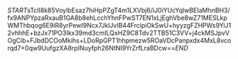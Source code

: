$START$sTclI8k85VoylbEsaz7hiHpPZgT4m1LXVbj6/iJ0iYUcYqlwBEIaMhnBH3/fx9ANPYpzaRxauB1GA8b8ehLcchYhnFPwST7EN1xLjEghVbe8wZ71MESLkpWMThbqog6E9iR8yrPewI9Ncx7JklJvIB44FrcipiOkSwU+hyyzgFZHPWs9YiJ12vhhhE+bzJx71PO3Ikx39md3cmILQxHZ9C8Tdv2TTB51C3VV+j4ckMSJpvVOgCib+FJbdDCOoMkihs+LDoRpGPT1hhpmezw5ROaVDcPanpxdx4MxL8vcorqd7+0qw9UufgzXA8rpINuyfph26NtNI9YrZrfLraBDcw==$END$